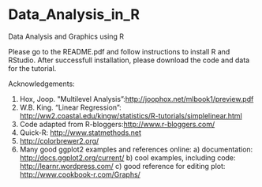 # Data_Analysis_in_R
Data Analysis and Graphics using R

Please go to the README.pdf and follow instructions to install R and RStudio. After successfull installation, please download the code and data for the tutorial.

Acknowledgements:
1. Hox, Joop. "Multilevel Analysis”:http://joophox.net/mlbook1/preview.pdf
2. W.B. King. “Linear Regression”: 
http://ww2.coastal.edu/kingw/statistics/R-tutorials/simplelinear.html
3. Code adapted from R-bloggers:http://www.r-bloggers.com/
4. Quick-R: http://www.statmethods.net
5. http://colorbrewer2.org/
6. Many good ggplot2 examples and references online:
   a) documentation: http://docs.ggplot2.org/current/
   b) cool examples, including code: http://learnr.wordpress.com/
   c) good reference for editing plot: http://www.cookbook-r.com/Graphs/



